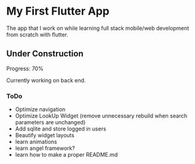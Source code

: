 # My First Flutter App

The app that I work on while learning full stack mobile/web development from scratch with flutter.

## Under Construction

Progress: 70%

Currently working on back end.

### ToDo

* Optimize navigation
* Optimize LookUp Widget (remove unnecessary rebuild when search parameters are unchanged)
* Add sqlite and store logged in users
* Beautify widget layouts
* learn animations
* learn angel framework?
* learn how to make a proper README.md
